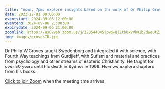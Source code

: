 ```yaml
---
title: "noon, 7pm: explore insights based on the work of Dr Philip Groves"
date: 2023-12-01 00:00:00
eventstart: 2024-09-06 12:00:00
eventend: 2024-09-06 21:00:00
expirydate: 2024-09-06 21:00:00
zoomlink: https://us02web.zoom.us/j/320544045?pwd=QjZtbUxvVk81b2dweUtZZTE3ZE9IZz09
img: images/grovesID.jpg
---
```


Dr Philip W Groves taught Swedenborg and integrated it with science, with Fourth Way teachings from Gurdjieff, with Sufism and material and practices from psychology and other streams of esoteric Christianity. He taught for over 50 years until his death in Sydney in 1999. Here we explore chapters from his books.

[Click to join Zoom](https://us02web.zoom.us/j/320544045?pwd=QjZtbUxvVk81b2dweUtZZTE3ZE9IZz09) when the meeting time arrives.